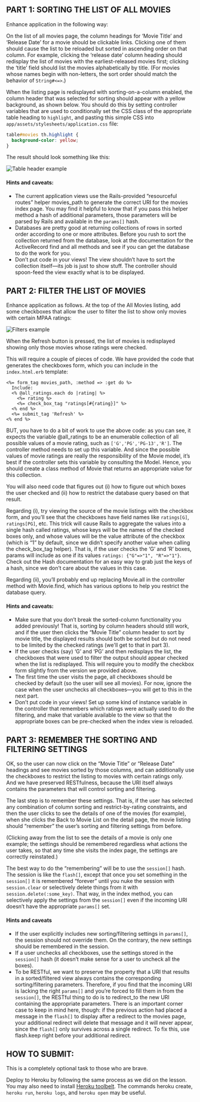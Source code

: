 ## PART 1: SORTING THE LIST OF ALL MOVIES

Enhance application in the following way:

On the list of all movies page, the column headings for ‘Movie Title’ and ‘Release Date’ for a movie should be clickable links. Clicking one of them should cause the list to be reloaded but sorted in ascending order on that column. For example, clicking the ‘release date’ column heading should redisplay the list of movies with the earliest-released movies first; clicking the ‘title’ field should list the movies alphabetically by title. (For movies whose names begin with non-letters, the sort order should match the behavior of `String#<=>`.)

When the listing page is redisplayed with sorting-on-a-column enabled, the column header that was selected for sorting should appear with a yellow background, as shown below. You should do this by setting controller variables that are used to conditionally set the CSS class of the appropriate table heading to `highlight`, and pasting this simple CSS into `app/assets/stylesheets/application.css` file:

```css
table#movies th.highlight {
  background-color: yellow;
}
```

The result should look something like this:

![Table header example](https://dl.dropboxusercontent.com/u/8790751/table-header-screenshot.png)

#### Hints and caveats:

* The current application views use the Rails-provided “resourceful routes” helper movies_path to generate the correct URI for the movies index page. You may find it helpful to know that if you pass this helper method a hash of additional parameters, those parameters will be parsed by Rails and available in the `params[]` hash.
* Databases are pretty good at returning collections of rows in sorted order according to one or more attributes. Before you rush to sort the collection returned from the database, look at the documentation for the ActiveRecord find and all methods and see if you can get the database to do the work for you.
* Don’t put code in your views! The view shouldn’t have to sort the collection itself—its job is just to show stuff. The controller should spoon-feed the view exactly what is to be displayed.

## PART 2: FILTER THE LIST OF MOVIES

Enhance application as follows. At the top of the All Movies listing, add some checkboxes that allow the user to filter the list to show only movies with certain MPAA ratings:

![Filters example](https://dl.dropboxusercontent.com/u/8790751/filter-screenshot.png)

When the Refresh button is pressed, the list of movies is redisplayed showing only those movies whose ratings were checked.

This will require a couple of pieces of code. We have provided the code that generates the checkboxes form, which you can include in the `index.html.erb` template:

```erb
<%= form_tag movies_path, :method => :get do %>
  Include:
  <% @all_ratings.each do |rating| %>
    <%= rating %>
    <%= check_box_tag "ratings[#{rating}]" %>
  <% end %>
  <%= submit_tag 'Refresh' %>
<% end %>
```

BUT, you have to do a bit of work to use the above code: as you can see, it expects the variable @all_ratings to be an enumerable collection of all possible values of a movie rating, such as `['G','PG','PG-13','R']`. The controller method needs to set up this variable. And since the possible values of movie ratings are really the responsibility of the Movie model, it’s best if the controller sets this variable by consulting the Model. Hence, you should create a class method of Movie that returns an appropriate value for this collection.

You will also need code that figures out (i) how to figure out which boxes the user checked and (ii) how to restrict the database query based on that result.

Regarding (i), try viewing the source of the movie listings with the checkbox form, and you’ll see that the checkboxes have field names like `ratings[G]`, `ratings[PG]`, etc. This trick will cause Rails to aggregate the values into a single hash called ratings, whose keys will be the names of the checked boxes only, and whose values will be the value attribute of the checkbox (which is “1” by default, since we didn’t specify another value when calling the check_box_tag helper). That is, if the user checks the ‘G’ and ‘R’ boxes, params will include as one if its values `ratings: {"G"=>"1", "R"=>"1"}`. Check out the Hash documentation for an easy way to grab just the keys of a hash, since we don’t care about the values in this case.

Regarding (ii), you’ll probably end up replacing Movie.all in the controller method with Movie.find, which has various options to help you restrict the database query.

#### Hints and caveats:

* Make sure that you don’t break the sorted-column functionality you added previously! That is, sorting by column headers should still work, and if the user then clicks the “Movie Title” column header to sort by movie title, the displayed results should both be sorted but do not need to be limited by the checked ratings (we'll get to that in part 3).
* If the user checks (say) ‘G’ and ‘PG’ and then redisplays the list, the checkboxes that were used to filter the output should appear checked when the list is redisplayed. This will require you to modify the checkbox form slightly from the version we provided above.
* The first time the user visits the page, all checkboxes should be checked by default (so the user will see all movies). For now, ignore the case when the user unchecks all checkboxes—you will get to this in the next part.
* Don’t put code in your views! Set up some kind of instance variable in the controller that remembers which ratings were actually used to do the filtering, and make that variable available to the view so that the appropriate boxes can be pre-checked when the index view is reloaded.

## PART 3: REMEMBER THE SORTING AND FILTERING SETTINGS

OK, so the user can now click on the “Movie Title” or “Release Date” headings and see movies sorted by those columns, and can additionally use the checkboxes to restrict the listing to movies with certain ratings only. And we have preserved RESTfulness, because the URI itself always contains the parameters that will control sorting and filtering.

The last step is to remember these settings. That is, if the user has selected any combination of column sorting and restrict-by-rating constraints, and then the user clicks to see the details of one of the movies (for example), when she clicks the Back to Movie List on the detail page, the movie listing should “remember” the user’s sorting and filtering settings from before.

(Clicking away from the list to see the details of a movie is only one example; the settings should be remembered regardless what actions the user takes, so that any time she visits the index page, the settings are correctly reinstated.)

The best way to do the “remembering” will be to use the `session[]` hash. The session is like the `flash[]`, except that once you set something in the `session[]` it is remembered “forever” until you nuke the session with `session.clear` or selectively delete things from it with `session.delete(:some_key)`. That way, in the index method, you can selectively apply the settings from the `session[]` even if the incoming URI doesn’t have the appropriate `params[]` set.

#### Hints and caveats

* If the user explicitly includes new sorting/filtering settings in `params[]`, the session should not override them. On the contrary, the new settings should be remembered in the session.
* If a user unchecks all checkboxes, use the settings stored in the `session[]` hash (it doesn’t make sense for a user to uncheck all the boxes).
* To be RESTful, we want to preserve the property that a URI that results in a sorted/filtered view always contains the corresponding sorting/filtering parameters. Therefore, if you find that the incoming URI is lacking the right `params[]` and you’re forced to fill them in from the `session[]`, the RESTful thing to do is to redirect_to the new URI containing the appropriate parameters. There is an important corner case to keep in mind here, though: if the previous action had placed a message in the `flash[]` to display after a redirect to the movies page, your additional redirect will delete that message and it will never appear, since the `flash[]` only survives across a single redirect. To fix this, use flash.keep right before your additional redirect.

## HOW TO SUBMIT:

This is a completely optional task to those who are brave.

Deploy to Heroku by following the same process as we did on the lesson. You may also need to install [Heroku toolbelt](https://toolbelt.heroku.com). The commands heroku create, `heroku run`, `heroku logs`, and `heroku open` may be useful.
